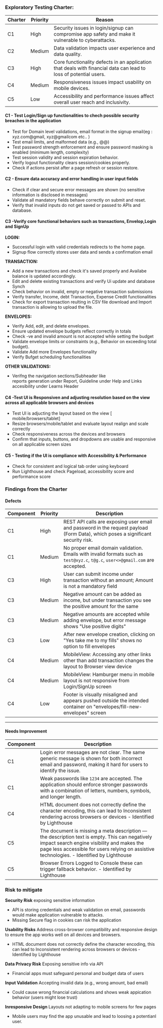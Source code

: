 ### Exploratory Testing Charter: ###

| Charter | Priority | Reason                                                                                   |
|---------|----------|------------------------------------------------------------------------------------------|
| C1      | High     | Security issues in login/signup can compromise app safety and make it vulnerable to cyberattacks. |
| C2      | Medium   | Data validation impacts user experience and data quality.                                |
| C3      | High     | Core functionality defects in an application that deals with financial data can lead to loss of potential users. |
| C4      | Medium   | Responsiveness issues impact usability on mobile devices.                                |
| C5      | Low      | Accessibility and performance issues affect overall user reach and inclusivity.          |

#### C1 - Test Login/Sign up functionalities to chech possible security breaches in the application #### 
- Test for Domain level validations, email format in the signup email(eg : xyz.com@gmail, xyz@gmailcom etc.. )
- Test email limits, and malformed data  (e.g., @@)
- Test password strength enforcement and ensure password masking is enabled (minimum length, complexity)
- Test session validity and session expiration behavior.
- Verify logout functionality clears session/cookies properly.
- Check if actions persist after a page refresh or session restore.

#### C2 - Ensure data accuracy and error handling in user input fields ####
- Check if clear and secure error messages are shown (no sensitive information is disclosed in messages)
- Validate all mandatory fields behave correctly on submit and reset.
- Verify that invalid inputs do not get saved or passed to APIs and database. 

#### C3 -Verify core functional behaviors such as transactions, Envelop,Login and SignUp ####
**LOGIN:**
 - Successful login with valid credentials redirects to the home page.
 - Signup flow correctly stores user data and sends a confirmation email

 **TRANSACTION:**
 - Add a new transactions and check it's saved properly and Availabe balance is updated accordingly.
 - Edit and delete existing transactions and verify Ui update and database Synch
 - Check behavior on invalid, empty or negative transaction submissions
 - Verify transfer, Income, debt Transaction, Expense Credit functionalities
 - Check for export transaction reulting in CSV file download and Import transaction is allowing to upload the file. 

 **ENVELOPES:**
 - Verify Add, edit, and delete envelopes.
 - Ensure updated envelope budgets reflect correctly in totals
 - Check -ve and invalid amount is not accepted while setting the budget
 - Validate envelope limits or constraints (e.g., Behavior on exceeding total budget).
 - Validate Add more Envelopes functionality 
 - Verify Bufget scheduling functionalities

**OTHER VALIDATIONS:**
 - Verifng the navigation sections/Subheader like <br>
   reports generation under Report, Guideline under Help and Links accesibility under Learns Header

#### C4 -Test UI is Responsiven and adjusting resolution based on the view across all applicable browsers and devices ####
- Test UI is adjucting the layout based on the view [ mobile/browsers/tablet]
- Resize browsers/mobile/tablet and evaluate layout realign and scale correctly
- Check responsiveness across the devices and browsers
- Confirm that inputs, buttons, and dropdowns are usable and responsive on all applicable screen sizes

#### C5 - Testing if the UI is compliance with Accessibility & Performance ####
- Check for consistent and logical tab order using keyboard
- Run Lighthouse and check Pageload, accessibility score and performance score


### Findings from the Charter ###

#### Defects ####

| Component | Priority | Description                                                                                                                   |
|-----------|----------|-------------------------------------------------------------------------------------------------------------------------------|
| C1        | High     | REST API calls are exposing user email and password in the request payload (Form Data), which poses a significant security risk. |
| C1        | Medium   | No proper email domain validation. Emails with invalid formats such as `test@xyz.c`, `t@g.c`, `user<>@gmail.com` are accepted. |
| C3        | High     | User can submit income under transaction without an amount; Amount is not a mandatory field                                   |
| C3        | Medium   | Negative amount can be added as income, but under transaction you see the positive amount for the same                         |
| C3        | Medium   | Negative amounts are accepted while adding envelope, but error message shows "Use positive digits"                            |
| C3        | Low      | After new envelope creation, clicking on "Yes take me to my fills" shows no option to fill envelopes                          |
| C4        | Medium   | MobileView: Accessing any other links other than add transaction changes the layout to Browser view device                    |
| C4        | Medium   | MobileView: Hamburger menu in mobile layout is not responsive from Login/SignUp screen                                        |
| C4        | Low      | Footer is visually misaligned and appears pushed outside the intended container on "envelopes/fill-new-envelopes" screen      |
---

#### Needs Improvement ####

| Component | Description                                                                                                                     |
|-----------|---------------------------------------------------------------------------------------------------------------------------------|
| C1        | Login error messages are not clear. The same generic message is shown for both incorrect email and password, making it hard for users to identify the issue. |
| C1        | Weak passwords like `1234` are accepted. The application should enforce stronger passwords with a combination of letters, numbers, symbols, and longer length. |
| C4        | HTML document does not correctly define the character encoding, this can lead to Inconsistent rendering across browsers or devices - Identified by Lighthouse |
| C5        | The document is missing a meta description — the description text is empty. This can negatively impact search engine visibility and makes the page less accessible for users relying on assistive technologies. - Identified by Lighthouse |
| C5        | Browser Errors Logged to Console these can trigger fallback behavior. - Identified by Lighthouse                                |


### Risk to mitigate ###

**Security Risk**
exposing sensitive information  
- API is storing credentials and weak validation on email, passwords would make application vulnerable to attacks.
- Missing Secure flag in cookies can risk the application

**Usability Risks**
Address cross-browser compatibility and responsive design to ensure the app works well on all devices and browsers.
- HTML document does not correctly define the character encoding, this can lead to Inconsistent rendering across browsers or devices - Identified by Lighthouse

**Data Privacy Risk**
Exposing sensitive info via API 
- Financial apps must safeguard personal and budget data of users

**Input Validation**
Accepting invalid data (e.g., wrong amount, bad email)	
- Could cause wrong financial calculations and shows weak appication behavior (users might lose trust)

**Inresponsive Design**
Layouts not adapting to mobile screens for few pages
- Mobile users may find the app unusable and lead to loosing a potentianl user. 



